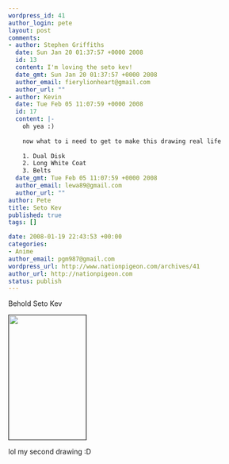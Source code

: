 ```yaml
--- 
wordpress_id: 41
author_login: pete
layout: post
comments: 
- author: Stephen Griffiths
  date: Sun Jan 20 01:37:57 +0000 2008
  id: 13
  content: I'm loving the seto kev!
  date_gmt: Sun Jan 20 01:37:57 +0000 2008
  author_email: fierylionheart@gmail.com
  author_url: ""
- author: Kevin
  date: Tue Feb 05 11:07:59 +0000 2008
  id: 17
  content: |-
    oh yea :)
    
    now what to i need to get to make this drawing real life
    
    1. Dual Disk
    2. Long White Coat
    3. Belts
  date_gmt: Tue Feb 05 11:07:59 +0000 2008
  author_email: lewa89@gmail.com
  author_url: ""
author: Pete
title: Seto Kev
published: true
tags: []

date: 2008-01-19 22:43:53 +00:00
categories: 
- Anime
author_email: pgm987@gmail.com
wordpress_url: http://www.nationpigeon.com/archives/41
author_url: http://nationpigeon.com
status: publish
---
```

Behold Seto Kev

<img src="http://img155.imageshack.us/img155/7263/setokevga1.jpg" border="1" height="251" width="156" />

lol my second drawing :D
